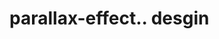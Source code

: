 # parallax-effect.. desgin                                                                                                                                                                                                                                     
